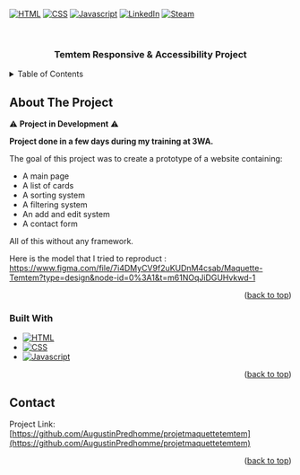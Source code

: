 <a name="readme-top"></a>

<!-- PROJECT SHIELDS -->
<!--
*** I'm using markdown "reference style" links for readability.
*** Reference links are enclosed in brackets [ ] instead of parentheses ( ).
*** See the bottom of this document for the declaration of the reference variables
*** for contributors-url, forks-url, etc. This is an optional, concise syntax you may use.
*** https://www.markdownguide.org/basic-syntax/#reference-style-links
-->
[![HTML][html-shield]][html-url]
[![CSS][css-shield]][css-url]
[![Javascript][js-shield]][js-url]
[![LinkedIn][linkedin-shield]][linkedin-url]
[![Steam][steam-shield]][steam-url]


<!-- PROJECT LOGO -->
<br />
  <h3 align="center">Temtem Responsive & Accessibility Project</h3>


<!-- TABLE OF CONTENTS -->
<details>
  <summary>Table of Contents</summary>
  <ol>
    <li>
      <a href="#about-the-project">About The Project</a>
      <ul>
        <li><a href="#built-with">Built With</a></li>
      </ul>
    </li>
    <li><a href="#contact">Contact</a></li>
  </ol>
</details>



<!-- ABOUT THE PROJECT -->
## About The Project

⚠️ **Project in Development** ⚠️

**Project done in a few days during my training at 3WA.**

The goal of this project was to create a prototype of a website containing:
- A main page
- A list of cards
- A sorting system
- A filtering system
- An add and edit system
- A contact form

All of this without any framework.

Here is the model that I tried to reproduct : https://www.figma.com/file/7i4DMyCV9f2uKUDnM4csab/Maquette-Temtem?type=design&node-id=0%3A1&t=m61NOqJiDGUHvkwd-1

<p align="right">(<a href="#readme-top">back to top</a>)</p>



### Built With

* [![HTML][html-shield]][html-url]
* [![CSS][css-shield]][css-url]
* [![Javascript][js-shield]][js-url]

<p align="right">(<a href="#readme-top">back to top</a>)</p>


<!-- CONTACT -->
## Contact

Project Link: [https://github.com/AugustinPredhomme/projetmaquettetemtem](https://github.com/AugustinPredhomme/projetmaquettetemtem)

<p align="right">(<a href="#readme-top">back to top</a>)</p>

[linkedin-shield]: https://img.shields.io/badge/-LinkedIn-black.svg?style=for-the-badge&logo=linkedin&colorB=555
[linkedin-url]: https://www.linkedin.com/in/augustin-prédhomme/
[steam-shield]:https://img.shields.io/badge/Steam-000000?style=for-the-badge&logo=steam&logoColor=white
[steam-url]:https://store.steampowered.com/app/745920/Temtem/
[html-shield]:https://img.shields.io/badge/HTML5-E34F26?style=for-the-badge&logo=html5&logoColor=white
[html-url]:https://developer.mozilla.org/en-US/docs/Glossary/HTML5
[css-shield]:https://img.shields.io/badge/CSS3-1572B6?style=for-the-badge&logo=css3&logoColor=white
[css-url]:https://developer.mozilla.org/en-US/docs/Web/CSS
[js-shield]:https://img.shields.io/badge/JavaScript-323330?style=for-the-badge&logo=javascript&logoColor=F7DF1E
[js-url]:https://developer.mozilla.org/en-US/docs/Web/JavaScript
